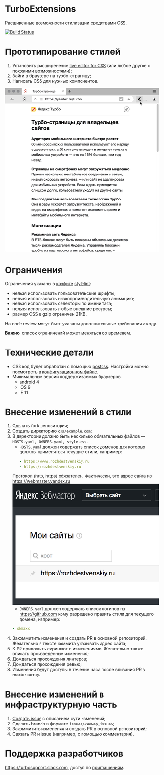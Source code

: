 # TurboExtensions
Расширенные возможности стилизации средствами CSS.

[![Build Status](https://travis-ci.com/turboext/css.svg?branch=master)](https://travis-ci.com/turboext/css)

# Прототипирование стилей
1. Установить расширенение [live editor for CSS](https://webextensions.org/) (или любое другое с похожими возможностями);
2. Зайти в браузере на турбо-страницу;
3. Написать CSS для нужных компонентов.

![](screencast.gif)

# Ограничения
Ограничения указаны в [конфиге](stylelint.config.js) [stylelint](https://stylelint.io/):
* нельзя использовать пользовательские шрифты;
* нельзя использовать низкопроизводительную анимацию;
* нельзя использовать селекторы по имени тэга;
* нельзя использовать любые внешние ресурсы;
* размер CSS в gzip ограничен 21KB.

На code review могут быть указаны дополнительные требования к коду.

**Важно:** список ограничений может меняться со временем.

# Технические детали
* CSS код будет обработан с помощью [postcss](https://github.com/postcss/postcss). Настройки можно посмотреть в [конфигурационном файле](postcss.config.js).
* Минимальные версии поддерживаемых браузеров
    * android 4
    * iOS 9
    * IE 11

# Внесение изменений в стили
1. Сделать fork репозитория;
1. Создать директорию `css/example.com`;
1. В директории должно быть несколько обязательных файлов — `HOSTS.yaml, OWNERS.yaml, style.css`. 
    * `HOSTS.yaml` должен содержать список доменов для которых должны применяться текущие стили, например:
        ```yaml
        - https://www.rozhdestvenskiy.ru
        - https://rozhdestvenskiy.ru
        ```
    Протокол (http, https) обязателен. Фактически, это адрес сайта из https://webmaster.yandex.ru
    ![webmaster](webmaster-host.png)
    * `OWNERS.yaml` должен содержать список логинов на https://github.com кому разрешено править стили для текущего домена, например:
    ```yaml
    - sbmaxx
    ``` 
1. Закоммитить изменения и создать PR в основной репозиторий. Желательно в тексте коммита указывать адрес сайта;
1. К PR приложить скриншот с изменениями. Желательно также описать произведённые изменения;
1. Дождаться прохождения линтеров;
1. Дождаться прохождения ревью;
1. Изменения будут доступы в течение часа после вливания PR в master ветку.

# Внесение изменений в инфраструктурную часть
1. [Создать issue](https://github.com/turboext/css/issues/new) с описанием сути изменений;
1. Сделать branch в формате `issues/<номер_issue>`;
1. Закоммитить изменения и создать PR в основной репозиторий;
1. Связать PR и issue (например, c помощью комментария).

# Поддержка разработчиков
https://turbosupport.slack.com, доступ по [приглашениям](https://yandex.ru/turbo?text=turbosupport-slack-access).
